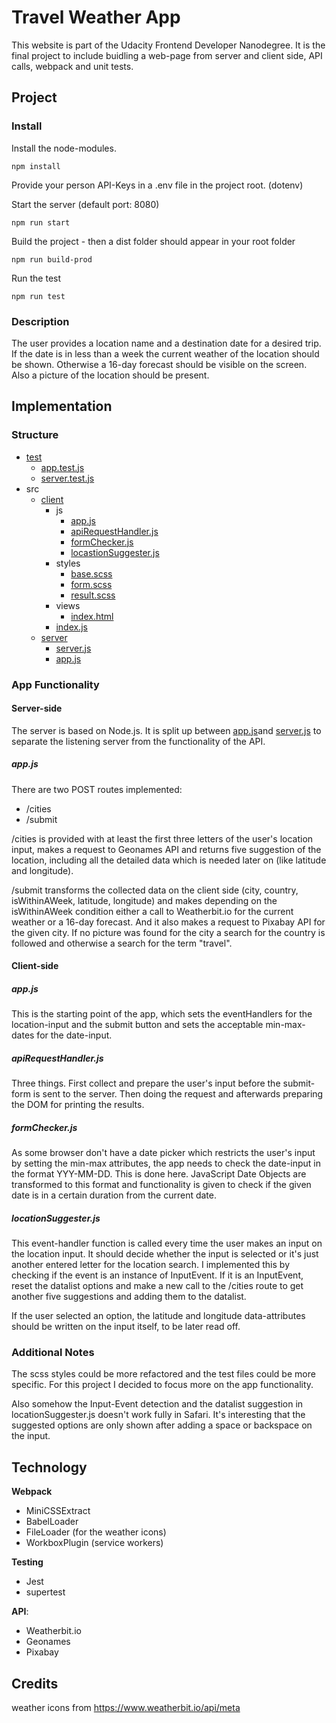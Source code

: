 # Travel Weather App

This website is part of the Udacity Frontend Developer Nanodegree. It is the final project to include buidling a web-page from server and client side, API calls, webpack and unit tests.

## Project

### Install

Install the node-modules.

```
npm install
```

Provide your person API-Keys in a .env file in the project root. (dotenv) 

Start the server (default port: 8080)

```
npm run start
```

Build the project - then a dist folder should appear in your root folder

```
npm run build-prod
```

Run the test
```
npm run test
```

### Description

The user provides a location name and a destination date for a desired trip. If the date is in less than a week the current weather of the location should be shown. Otherwise a 16-day forecast should be visible on the screen. Also a picture of the location should be present.

## Implementation

### Structure

- [test](https://github.com/SteveOverSea/TravelApp/tree/master/__test__)
  - [app.test.js](https://github.com/SteveOverSea/TravelApp/tree/master/__test__/app.test.js)
  - [server.test.js](https://github.com/SteveOverSea/TravelApp/tree/master/__test__/server.test.js)
- src
  - [client](https://github.com/SteveOverSea/TravelApp/tree/master/src/client)
    - js
      - [app.js](https://github.com/SteveOverSea/TravelApp/tree/master/src/client/js/app.js)
      - [apiRequestHandler.js](https://github.com/SteveOverSea/TravelApp/tree/master/src/client/js/apiRequestHandler.js)
      - [formChecker.js](https://github.com/SteveOverSea/TravelApp/tree/master/src/client/js/formChecker.js)
      - [locastionSuggester.js](https://github.com/SteveOverSea/TravelApp/tree/master/src/client/js/locationSuggester.js)
    - styles
      - [base.scss](https://github.com/SteveOverSea/TravelApp/tree/master/src/client/styles/base.scss)
      - [form.scss](https://github.com/SteveOverSea/TravelApp/tree/master/src/client/styles/form.scss)
      - [result.scss](https://github.com/SteveOverSea/TravelApp/tree/master/src/client/styles/result.scss)
    - views
      - [index.html](https://github.com/SteveOverSea/TravelApp/tree/master/src/client/views/index.html)
    - [index.js](https://github.com/SteveOverSea/TravelApp/tree/master/src/client/index.js)
  - [server](https://github.com/SteveOverSea/TravelApp/tree/master/src/server)
    - [server.js](https://github.com/SteveOverSea/TravelApp/tree/master/src/server/server.js)
    - [app.js](https://github.com/SteveOverSea/TravelApp/tree/master/src/server/server.js)

### App Functionality

#### Server-side

The server is based on Node.js. It is split up between [app.js](https://github.com/SteveOverSea/TravelApp/tree/master/src/server/server.js)and [server.js](https://github.com/SteveOverSea/TravelApp/tree/master/src/server/server.js) to separate the listening server from the functionality of the API.

##### app.js

There are two POST routes implemented:
- /cities
- /submit

/cities is provided with at least the first three letters of the user's location input, makes a request to Geonames API and returns five suggestion of the location, including all the detailed data which is needed later on (like latitude and longitude).

/submit transforms the collected data on the client side (city, country, isWithinAWeek, latitude, longitude) and makes depending on the isWithinAWeek condition either a call to Weatherbit.io for the current weather or a 16-day forecast. And it also makes a request to Pixabay API for the given city. If no picture was found for the city a search for the country is followed and otherwise a search for the term "travel".

#### Client-side

##### app.js

This is the starting point of the app, which sets the eventHandlers for the location-input and the submit button and sets the acceptable min-max-dates for the date-input.

##### apiRequestHandler.js

Three things. First collect and prepare the user's input before the submit-form is sent to the server. Then doing the request and afterwards preparing the DOM for printing the results.

##### formChecker.js

As some browser don't have a date picker which restricts the user's input by setting the min-max attributes, the app needs to check the date-input in the format YYY-MM-DD. This is done here. JavaScript Date Objects are transformed to this format and functionality is given to check if the given date is in a certain duration from the current date.

##### locationSuggester.js

This event-handler function is called every time the user makes an input on the location input. It should decide whether the input is selected or it's just another entered letter for the location search. I implemented this by checking if the event is an instance of InputEvent. If it is an InputEvent, reset the datalist options and make a new call to the /cities route to get another five suggestions and adding them to the datalist. 

If the user selected an option, the latitude and longitude data-attributes should be written on the input itself, to be later read off.

### Additional Notes

The scss styles could be more refactored and the test files could be more specific. For this project I decided to focus more on the app functionality.

Also somehow the Input-Event detection and the datalist suggestion in locationSuggester.js doesn't work fully in Safari. It's interesting that the suggested options are only shown after adding a space or backspace on the input.

## Technology

**Webpack**
- MiniCSSExtract
- BabelLoader
- FileLoader (for the weather icons)
- WorkboxPlugin (service workers)

**Testing**
- Jest
- supertest

**API**:
- Weatherbit.io
- Geonames
- Pixabay

## Credits

weather icons from https://www.weatherbit.io/api/meta
